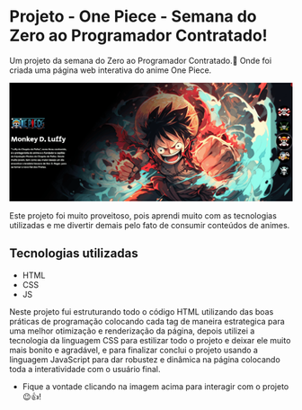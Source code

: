 # Projeto - One Piece - Semana do Zero ao Programador Contratado!
Um projeto da semana do Zero ao Programador Contratado.🚀 Onde foi criada uma página web interativa do anime One Piece.

[<img src="./Animação-One-Piece.gif" alt="gif da tela inicial do projeto One Piece - Semana do Zero ao Programador Contrato">](https://jefter-ferreira.github.io/projeto-one-piece/)

Este projeto foi muito proveitoso, pois aprendi muito com as tecnologias utilizadas e me divertir demais pelo fato de consumir conteúdos de animes.

## Tecnologias utilizadas
- HTML
- CSS
- JS

Neste projeto fui estruturando todo o código HTML utilizando das boas práticas de programação colocando cada tag de maneira estrategica para uma melhor otimização e renderização da página, depois utilizei a tecnologia da linguagem CSS para estilizar todo o projeto e deixar ele muito mais bonito e agradável, e para finalizar conclui o projeto usando a linguagem JavaScript para dar robustez e dinâmica na página colocando toda a interatividade com o usuário final. 

- Fique a vontade clicando na imagem acima para interagir com o projeto😉👍!  
